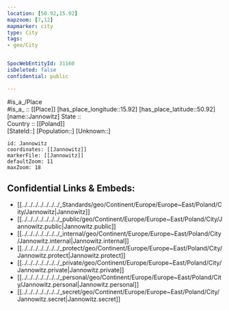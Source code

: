 ```yaml
---
location: [50.92,15.92] 
mapzoom: [7,12] 
mapmarker: city 
type: City
tags:
- geo/City


SpocWebEntityId: 31160
isDeleted: false
confidential: public

---
```

#is_a_/Place  
#is_a_ :: [[Place]] 
[has_place_longitude::15.92] 
[has_place_latitude::50.92] 
[name::Jannowitz] 
State ::  
Country :: [[Poland]]  
[StateId::] 
[Population::] 
[Unknown::] 


```leaflet
id: Jannowitz
coordinates: [[Jannowitz]] 
markerFile: [[Jannowitz]] 
defaultZoom: 11 
maxZoom: 18
```


## Confidential Links & Embeds: 
- [[../../../../../../../_Standards/geo/Continent/Europe/Europe~East/Poland/City/Jannowitz|Jannowitz]] 
- [[../../../../../../../_public/geo/Continent/Europe/Europe~East/Poland/City/Jannowitz.public|Jannowitz.public]] 
- [[../../../../../../../_internal/geo/Continent/Europe/Europe~East/Poland/City/Jannowitz.internal|Jannowitz.internal]] 
- [[../../../../../../../_protect/geo/Continent/Europe/Europe~East/Poland/City/Jannowitz.protect|Jannowitz.protect]] 
- [[../../../../../../../_private/geo/Continent/Europe/Europe~East/Poland/City/Jannowitz.private|Jannowitz.private]] 
- [[../../../../../../../_personal/geo/Continent/Europe/Europe~East/Poland/City/Jannowitz.personal|Jannowitz.personal]] 
- [[../../../../../../../_secret/geo/Continent/Europe/Europe~East/Poland/City/Jannowitz.secret|Jannowitz.secret]] 
